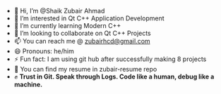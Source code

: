 - 👋 Hi, I’m @Shaik Zubair Ahmad
- 👀 I’m interested in Qt C++ Application Development
- 🌱 I’m currently learning Modern C++
- 💞️ I’m looking to collaborate on Qt C++ Projects
- 📫 You can reach me @ zubairhcd@gmail.com
- 😄 Pronouns: he/him
- ⚡ Fun fact: I am using git hub after successfully making 8 projects
- 📰 You can find my resume in zubair-resume repo
- ✊ **Trust in Git. Speak through Logs. Code like a human, debug like a machine.**
<!---
zubair-appdev/zubair-appdev is a ✨ special ✨ repository because its `README.md` (this file) appears on your GitHub profile.
You can click the Preview link to take a look at your changes.
--->
